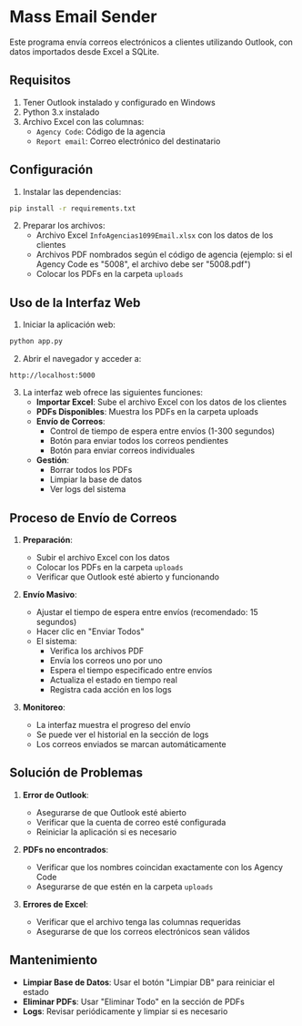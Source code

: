 # Mass Email Sender

Este programa envía correos electrónicos a clientes utilizando Outlook, con datos importados desde Excel a SQLite.

## Requisitos

1. Tener Outlook instalado y configurado en Windows
2. Python 3.x instalado
3. Archivo Excel con las columnas:
   - `Agency Code`: Código de la agencia
   - `Report email`: Correo electrónico del destinatario

## Configuración

1. Instalar las dependencias:
```bash
pip install -r requirements.txt
```

2. Preparar los archivos:
   - Archivo Excel `InfoAgencias1099Email.xlsx` con los datos de los clientes
   - Archivos PDF nombrados según el código de agencia (ejemplo: si el Agency Code es "5008", el archivo debe ser "5008.pdf")
   - Colocar los PDFs en la carpeta `uploads`

## Uso de la Interfaz Web

1. Iniciar la aplicación web:
```bash
python app.py
```

2. Abrir el navegador y acceder a:
```
http://localhost:5000
```

3. La interfaz web ofrece las siguientes funciones:
   - **Importar Excel**: Sube el archivo Excel con los datos de los clientes
   - **PDFs Disponibles**: Muestra los PDFs en la carpeta uploads
   - **Envío de Correos**:
     - Control de tiempo de espera entre envíos (1-300 segundos)
     - Botón para enviar todos los correos pendientes
     - Botón para enviar correos individuales
   - **Gestión**:
     - Borrar todos los PDFs
     - Limpiar la base de datos
     - Ver logs del sistema

## Proceso de Envío de Correos

1. **Preparación**:
   - Subir el archivo Excel con los datos
   - Colocar los PDFs en la carpeta `uploads`
   - Verificar que Outlook esté abierto y funcionando

2. **Envío Masivo**:
   - Ajustar el tiempo de espera entre envíos (recomendado: 15 segundos)
   - Hacer clic en "Enviar Todos"
   - El sistema:
     - Verifica los archivos PDF
     - Envía los correos uno por uno
     - Espera el tiempo especificado entre envíos
     - Actualiza el estado en tiempo real
     - Registra cada acción en los logs

3. **Monitoreo**:
   - La interfaz muestra el progreso del envío
   - Se puede ver el historial en la sección de logs
   - Los correos enviados se marcan automáticamente

## Solución de Problemas

1. **Error de Outlook**:
   - Asegurarse de que Outlook esté abierto
   - Verificar que la cuenta de correo esté configurada
   - Reiniciar la aplicación si es necesario

2. **PDFs no encontrados**:
   - Verificar que los nombres coincidan exactamente con los Agency Code
   - Asegurarse de que estén en la carpeta `uploads`

3. **Errores de Excel**:
   - Verificar que el archivo tenga las columnas requeridas
   - Asegurarse de que los correos electrónicos sean válidos

## Mantenimiento

- **Limpiar Base de Datos**: Usar el botón "Limpiar DB" para reiniciar el estado
- **Eliminar PDFs**: Usar "Eliminar Todo" en la sección de PDFs
- **Logs**: Revisar periódicamente y limpiar si es necesario
